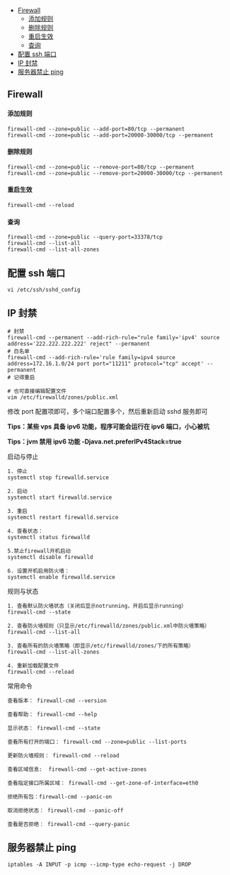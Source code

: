 <!-- START doctoc generated TOC please keep comment here to allow auto update -->
<!-- DON'T EDIT THIS SECTION, INSTEAD RE-RUN doctoc TO UPDATE -->


- [Firewall](#firewall)
    - [添加规则](#%E6%B7%BB%E5%8A%A0%E8%A7%84%E5%88%99)
    - [删除规则](#%E5%88%A0%E9%99%A4%E8%A7%84%E5%88%99)
    - [重启生效](#%E9%87%8D%E5%90%AF%E7%94%9F%E6%95%88)
    - [查询](#%E6%9F%A5%E8%AF%A2)
- [配置 ssh 端口](#%E9%85%8D%E7%BD%AE-ssh-%E7%AB%AF%E5%8F%A3)
- [IP 封禁](#ip-%E5%B0%81%E7%A6%81)
- [服务器禁止 ping](#%E6%9C%8D%E5%8A%A1%E5%99%A8%E7%A6%81%E6%AD%A2-ping)

<!-- END doctoc generated TOC please keep comment here to allow auto update -->

## Firewall

#### 添加规则

    firewall-cmd --zone=public --add-port=80/tcp --permanent
    firewall-cmd --zone=public --add-port=20000-30000/tcp --permanent

#### 删除规则

    firewall-cmd --zone=public --remove-port=80/tcp --permanent
    firewall-cmd --zone=public --remove-port=20000-30000/tcp --permanent

#### 重启生效

    firewall-cmd --reload

#### 查询

    firewall-cmd --zone=public --query-port=33378/tcp
    firewall-cmd --list-all
    firewall-cmd --list-all-zones

## 配置 ssh 端口

    vi /etc/ssh/sshd_config

## IP 封禁

    # 封禁
    firewall-cmd --permanent --add-rich-rule="rule family='ipv4' source address='222.222.222.222' reject" --permanent
    # 白名单
    firewall-cmd --add-rich-rule='rule family=ipv4 source address=172.16.1.0/24 port port="11211" protocol="tcp" accept' --permanent
    # 记得重启

    # 也可直接编辑配置文件
    vim /etc/firewalld/zones/public.xml

修改 port 配置项即可，多个端口配置多个，然后重新启动 sshd 服务即可

**Tips：某些 vps 具备 ipv6 功能，程序可能会运行在 ipv6 端口，小心被坑**

**Tips：jvm 禁用 ipv6 功能 -Djava.net.preferIPv4Stack=true**

启动与停止

    1. 停止
    systemctl stop firewalld.service

    2. 启动
    systemctl start firewalld.service

    3. 重启
    systemctl restart firewalld.service

    4. 查看状态：
    systemctl status firewalld

    5.禁止firewall开机启动
    systemctl disable firewalld

    6. 设置开机启用防火墙：
    systemctl enable firewalld.service

规则与状态

    1. 查看默认防火墙状态（关闭后显示notrunning，开启后显示running）
    firewall-cmd --state

    2. 查看防火墙规则（只显示/etc/firewalld/zones/public.xml中防火墙策略）
    firewall-cmd --list-all

    3. 查看所有的防火墙策略（即显示/etc/firewalld/zones/下的所有策略）
    firewall-cmd --list-all-zones

    4. 重新加载配置文件
    firewall-cmd --reload

常用命令

    查看版本： firewall-cmd --version

    查看帮助： firewall-cmd --help

    显示状态： firewall-cmd --state

    查看所有打开的端口： firewall-cmd --zone=public --list-ports

    更新防火墙规则： firewall-cmd --reload

    查看区域信息:  firewall-cmd --get-active-zones

    查看指定接口所属区域： firewall-cmd --get-zone-of-interface=eth0

    拒绝所有包：firewall-cmd --panic-on

    取消拒绝状态： firewall-cmd --panic-off

    查看是否拒绝： firewall-cmd --query-panic

## 服务器禁止 ping

```
iptables -A INPUT -p icmp --icmp-type echo-request -j DROP
```
